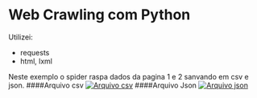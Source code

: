 # Web Crawling com Python

Utilizei:
- requests
- html, lxml

Neste exemplo o spider raspa dados da pagina 1 e 2 sanvando em csv e json.
####Arquivo csv 
[![Arquivo csv](https://i.imgur.com/K56AXjk.png?1 "Arquivo csv")](https://imgur.com/K56AXjk "Arquivo csv")
####Arquivo Json
[![Arquivo json](https://i.imgur.com/puy3686.png?1 "Arquivo json")](https://imgur.com/puy3686 "Arquivo json")

